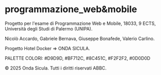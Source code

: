 # programmazione_web&mobile
Progetto per l'esame di Programmazione Web e Mobile, 18033, 9 ECTS, Università degli Studi di Palermo (UNIPA).

Nicolò Accardo,
Gabriele Bernava,
Giuseppe Bonafede,
Valerio Carlino.

Progetto Hotel Docker => ONDA SICULA.


PALETTE COLORI: #D9D9D, #BF712C, #8C451C, #F2F2F2, #0D0D0D


&copy; 2025 Onda Sicula. Tutti i diritti riservati ABBC.
